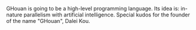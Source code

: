 GHouan is going to be a high-level programming language.
Its idea is: in-nature parallelism with artificial intelligence.
Special kudos for the founder of the name "GHouan", Dalei Kou.
